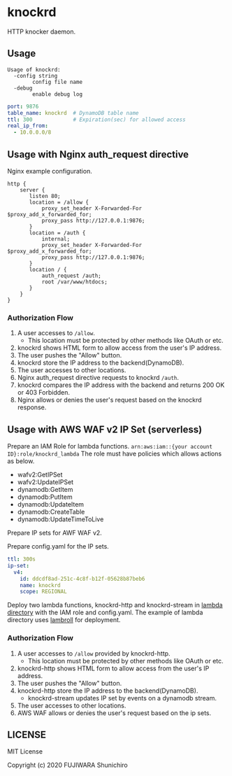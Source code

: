 # knockrd

HTTP knocker daemon.

## Usage

```console
Usage of knockrd:
  -config string
    	config file name
  -debug
    	enable debug log
```

```yaml
port: 9876
table_name: knockrd  # DynamoDB table name
ttl: 300             # Expiration(sec) for allowed access
real_ip_from:
  - 10.0.0.0/8
```

## Usage with Nginx auth_request directive

Nginx example configuration.

```
http {
    server {
       listen 80;
       location = /allow {
           proxy_set_header X-Forwarded-For $proxy_add_x_forwarded_for;
           proxy_pass http://127.0.0.1:9876;
       }
       location = /auth {
           internal;
           proxy_set_header X-Forwarded-For $proxy_add_x_forwarded_for;
           proxy_pass http://127.0.0.1:9876;
       }
       location / {
           auth_request /auth;
           root /var/www/htdocs;
       }
    }
}
```

### Authorization Flow

1. A user accesses to `/allow`.
   - This location must be protected by other methods like OAuth or etc.
1. knockrd shows HTML form to allow access from the user's IP address.
1. The user pushes the "Allow" button.
1. knockrd store the IP address to the backend(DynamoDB).
1. The user accesses to other locations.
1. Nginx auth_request directive requests to knockrd `/auth`.
1. knockrd compares the IP address with the backend and returns 200 OK or 403 Forbidden.
1. Nginx allows or denies the user's request based on the knockrd response.

## Usage with AWS WAF v2 IP Set (serverless)

Prepare an IAM Role for lambda functions. `arn:aws:iam::{your account ID}:role/knockrd_lambda`
The role must have policies which allows actions as below.

- wafv2:GetIPSet
- wafv2:UpdateIPSet
- dynamodb:GetItem
- dynamodb:PutItem
- dynamodb:UpdateItem
- dynamodb:CreateTable
- dynamodb:UpdateTimeToLive

Prepare IP sets for AWF WAF v2.

Prepare config.yaml for the IP sets.

```yaml
ttl: 300s
ip-set:
  v4:
    id: ddcdf8ad-251c-4c8f-b12f-05628b87beb6
    name: knockrd
    scope: REGIONAL
```

Deploy two lambda functions, knockrd-http and knockrd-stream in [lambda directory](https://github.com/fujiwara/knockrd/tree/master/lambda) with the IAM role and config.yaml. The example of lambda directory uses [lambroll](https://github.com/fujiwara/lambroll) for deployment.

### Authorization Flow

1. A user accesses to `/allow` provided by knockrd-http.
   - This location must be protected by other methods like OAuth or etc.
1. knockrd-http shows HTML form to allow access from the user's IP address.
1. The user pushes the "Allow" button.
1. knockrd-http store the IP address to the backend(DynamoDB).
    - knockrd-stream updates IP set by events on a dynamodb stream.
1. The user accesses to other locations.
1. AWS WAF allows or denies the user's request based on the ip sets.

## LICENSE

MIT License

Copyright (c) 2020 FUJIWARA Shunichiro
